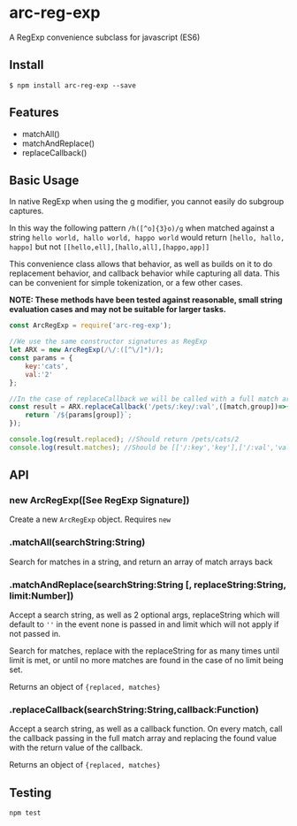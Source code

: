 # arc-reg-exp
A RegExp convenience subclass for javascript (ES6)

## Install
```
$ npm install arc-reg-exp --save
```

## Features
* matchAll()
* matchAndReplace()
* replaceCallback()

## Basic Usage
In native RegExp when using the g modifier, you cannot easily do subgroup captures.

In this way the following pattern `/h([^o]{3}o)/g` when matched against a string `hello world, hallo world, happo world` would return `[hello, hallo, happo]` but not `[[hello,ell],[hallo,all],[happo,app]]`

This convenience class allows that behavior, as well as builds on it to do replacement behavior, and callback behavior while capturing all data. This can be convenient for simple tokenization, or a few other cases.

**NOTE: These methods have been tested against reasonable, small string evaluation cases and may not be suitable for larger tasks.**

```js
const ArcRegExp = require('arc-reg-exp');

//We use the same constructor signatures as RegExp
let ARX = new ArcRegExp(/\/:([^\/]*)/);
const params = {
    key:'cats',
    val:'2'
};

//In the case of replaceCallback we will be called with a full match array on every isolated match
const result = ARX.replaceCallback('/pets/:key/:val',([match,group])=>{
    return `/${params[group]}`;
});

console.log(result.replaced); //Should return /pets/cats/2
console.log(result.matches); //Should be [['/:key','key'],['/:val','val']]
```

## API

### new ArcRegExp([See RegExp Signature])
Create a new `ArcRegExp` object. Requires `new`

### .matchAll(searchString:String)
Search for matches in a string, and return an array of match arrays back

### .matchAndReplace(searchString:String [, replaceString:String, limit:Number])
Accept a search string, as well as 2 optional args, replaceString which will default to `''` in the event none is passed in and limit which will not apply if not passed in.

Search for matches, replace with the replaceString for as many times until limit is met, or until no more matches are found in the case of no limit being set.

Returns an object of `{replaced, matches}`

### .replaceCallback(searchString:String,callback:Function)

Accept a search string, as well as a callback function. On every match, call the callback passing in the full match array and replacing the found value with the return value of the callback.

Returns an object of `{replaced, matches}`

## Testing
```
npm test
```
